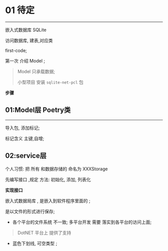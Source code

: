 # 01 待定

---

 嵌入式数据库 SQLite

访问数据库, 建表,对应类 

first-code;

第一次 介绍 Model ; 

> Model 只承载数据; 
>
> 小型项目  安装 `sqlite-net-pcl` 包

**步骤**

## 01:Model层 Poetry类

---

导入包, 添加标记;

标记含义  主键,自增;



## 02:service层

个人习惯: 把 所有 和数据存储的  命名为 XXXStorage

先编写接口 ,规定 方法: 初始化, 添加, 列表化



**实现接口**

嵌入式数据局库 ,   是嵌入到软件程序里面的 ;

是以文件的形式进行保存;



*   各个平台的文件系统 不一致;
  多平台开发 需要 落实到各平台的访问上面;

  > DotNET 平台上 提供了支持 

* 蓝色下划线, 可空类型 ;
  

